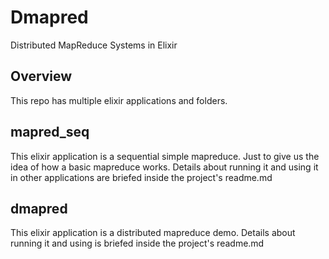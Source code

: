 # Dmapred
Distributed MapReduce Systems in Elixir

## Overview
This repo has multiple elixir applications and folders.

## mapred_seq
This elixir application is a sequential simple mapreduce. Just to give us the idea
of how a basic mapreduce works. Details about running it and using it in other applications are briefed inside the project's readme.md

## dmapred

This elixir application is a distributed mapreduce demo. Details about running it and using is briefed inside the project's readme.md